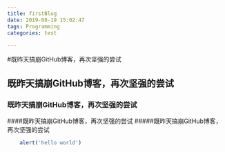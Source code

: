 ```yaml
---
title: firstBlog
date: 2019-08-19 15:02:47
tags: Programming
categories: test

---
```

#既昨天搞崩GitHub博客，再次坚强的尝试
## 既昨天搞崩GitHub博客，再次坚强的尝试
### 既昨天搞崩GitHub博客，再次坚强的尝试
####既昨天搞崩GitHub博客，再次坚强的尝试
#####既昨天搞崩GitHub博客，再次坚强的尝试
```javascript
    alert('hello world')
```